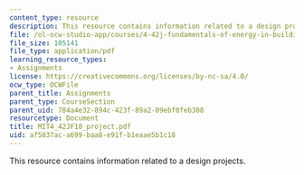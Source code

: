 ```yaml
---
content_type: resource
description: This resource contains information related to a design projects.
file: /ol-ocw-studio-app/courses/4-42j-fundamentals-of-energy-in-buildings-fall-2010/af5837aca699baa8e91fb1eaae5b1c18_MIT4_42JF10_project.pdf
file_size: 105141
file_type: application/pdf
learning_resource_types:
- Assignments
license: https://creativecommons.org/licenses/by-nc-sa/4.0/
ocw_type: OCWFile
parent_title: Assignments
parent_type: CourseSection
parent_uid: 784a4e32-894c-423f-89a2-09ebf0feb308
resourcetype: Document
title: MIT4_42JF10_project.pdf
uid: af5837ac-a699-baa8-e91f-b1eaae5b1c18
---
```

This resource contains information related to a design projects.
